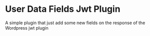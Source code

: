 # User Data Fields Jwt Plugin
A simple plugin that just add some new fields on the response of the Wordpress jwt plugin
